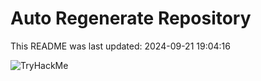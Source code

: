 # Auto Regenerate Repository

This README was last updated: 2024-09-21 19:04:16

 ![TryHackMe](https://tryhackme.com/badge/533634)